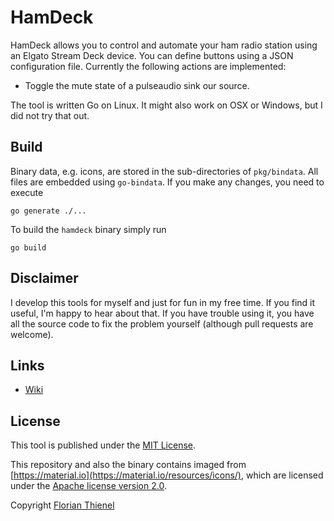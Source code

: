 # HamDeck

HamDeck allows you to control and automate your ham radio station using an Elgato Stream Deck device. You can define buttons using a JSON configuration file. Currently the following actions are implemented:

* Toggle the mute state of a pulseaudio sink our source.

The tool is written Go on Linux. It might also work on OSX or Windows, but I did not try that out.

## Build

Binary data, e.g. icons, are stored in the sub-directories of `pkg/bindata`. All files are embedded using `go-bindata`. If you make any changes, you need to execute

```
go generate ./...
```

To build the `hamdeck` binary simply run

```
go build
```

## Disclaimer

I develop this tools for myself and just for fun in my free time. If you find it useful, I'm happy to hear about that. If you have trouble using it, you have all the source code to fix the problem yourself (although pull requests are welcome).

## Links

* [Wiki](https://github.com/ftl/hamradio/wiki)

## License

This tool is published under the [MIT License](https://www.tldrlegal.com/l/mit).

This repository and also the binary contains imaged from [https://material.io](https://material.io/resources/icons/), which are licensed under the [Apache license version 2.0](https://www.apache.org/licenses/LICENSE-2.0.html).

Copyright [Florian Thienel](http://thecodingflow.com/)
